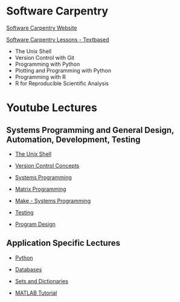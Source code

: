 # Software Carpentry

[Software Carpentry Website](https://software-carpentry.org/)

[Software Carpentry Lessons - Textbased](https://software-carpentry.org/lessons/)
- The Unix Shell
- Version Control with Git
- Programming with Python
- Plotting and Programming with Python
- Programming with R
- R for Reproducible Scientific Analysis

# Youtube Lectures 

## Systems Programming and General Design, Automation, Development, Testing

- [The Unix Shell](https://www.youtube.com/playlist?list=PLUQy4zfrctjH-FsjpIZDZ0NBznvF4FdNP)

- [Version Control Concepts](https://www.youtube.com/watch?v=gY2JwRfin1M&list=PL3657A5820B1C4397)

- [Systems Programming](https://www.youtube.com/playlist?list=PL820F09DCB740B507)

- [Matrix Programming](https://www.youtube.com/watch?v=dDKYt2gn5Io&list=PL4390FB0E8F41B01B)

- [Make - Systems Programming](https://www.youtube.com/watch?v=djPWVqn7vjY&list=PLF47AC7312BE0799A)

- [Testing](https://www.youtube.com/playlist?list=PLB384772FCCE1414E)
 
- [Program Design](https://www.youtube.com/playlist?list=PL5859017B018F03F4)

## Application Specific Lectures

- [Python](https://www.youtube.com/playlist?list=PLBC2E3FD80F2AC95F)

- [Databases](https://www.youtube.com/watch?v=kaKa6N9lEG8&list=PL3416DE5D2419D0D1)

- [Sets and Dictionaries](https://www.youtube.com/watch?v=X6u0La4tDtg&list=PL0D978C4CC3635C14)

- [MATLAB Tutorial](https://www.youtube.com/playlist?list=PLCC064D27ED118884)

